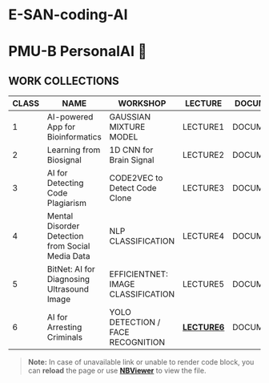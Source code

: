 # E-SAN-coding-AI
# PMU-B PersonalAI 🤖

## WORK COLLECTIONS

| CLASS | NAME                                          | WORKSHOP                                    | LECTURE    | DOCUMENT  |
|-------|-----------------------------------------------|---------------------------------------------|------------|-----------|
| 1     | AI-powered App for Bioinformatics             | GAUSSIAN MIXTURE MODEL                      | LECTURE1   | DOCUMENT1 |
| 2     | Learning from Biosignal                       | 1D CNN for Brain Signal                     | LECTURE2   | DOCUMENT2 |
| 3     | AI for Detecting Code Plagiarism              | CODE2VEC to Detect Code Clone               | LECTURE3   | DOCUMENT3 |
| 4     | Mental Disorder Detection from Social Media Data | NLP CLASSIFICATION                        | LECTURE4   | DOCUMENT4 |
| 5     | BitNet: AI for Diagnosing Ultrasound Image    | EFFICIENTNET: IMAGE CLASSIFICATION          | LECTURE5   | DOCUMENT5 |
| 6     | AI for Arresting Criminals                    | YOLO DETECTION / FACE RECOGNITION           | **[LECTURE6](https://github.com/chinna5656/E-SAN-coding-AI/blob/main/Yolo%20Detection.ipynb)**   | DOCUMENT6 |

> **Note:** In case of unavailable link or unable to render code block, you can **reload** the page or use **[NBViewer](https://nbviewer.jupyter.org/)** to view the file.
